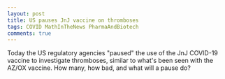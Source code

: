 ```yaml
---
layout: post
title: US pauses JnJ vaccine on thromboses
tags: COVID MathInTheNews PharmaAndBiotech 
comments: true
---
```


Today the US regulatory agencies "paused" the use of the JnJ COVID-19 vaccine to
investigate thromboses, similar to what's been seen with the AZ/OX vaccine.  How many, how
bad, and what will a pause do?  


